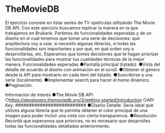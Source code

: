 # TheMovieDB

El ejercicio consiste en listar series de TV opelículas utilizando The Movie DB API.
Con este ejercicio buscamos replicar la manera en la que trabajamos en Brubank. Partimos de
funcionalidades esperadas y de un diseño en el cual tenemos que tomar una serie de decisiones: qué
arquitectura voy a usar, si necesito algunas librerías, si todas las funcionalidades son importantes y
por qué, en qué orden voy a desarrollarlas, etc. Esperamos que tomes decisiones que te hagan
priorizar las funcionalidades para mostrar tus cualidades técnicas de la mejor manera.
Funcionalidades esperadas
●Pantalla principal (listado).
●Vista del detalle de acuerdo al diseño con animación en el scroll.
●Obtener el género desde la API para mostrarlo en cada ítem del listado.
●Suscribirse a una serie (localmente).
●Implementar search para hacer el home dinámico.
●Paginación.

Información de interés
●The Movie DB API:
○https://developers.themoviedb.org/3/getting-started/introduction
○API Key: ##########################
●Diseño Detalle: Sería ideal que utilices alguna librería que te permita obtener el color
principal de una imagen para poder incluír una vista con cierta transparencia.
●Resolución: Recordá que esperamos que priorices, no es necesario que desarrolles todas las
funcionalidades detalladas anteriormente.
